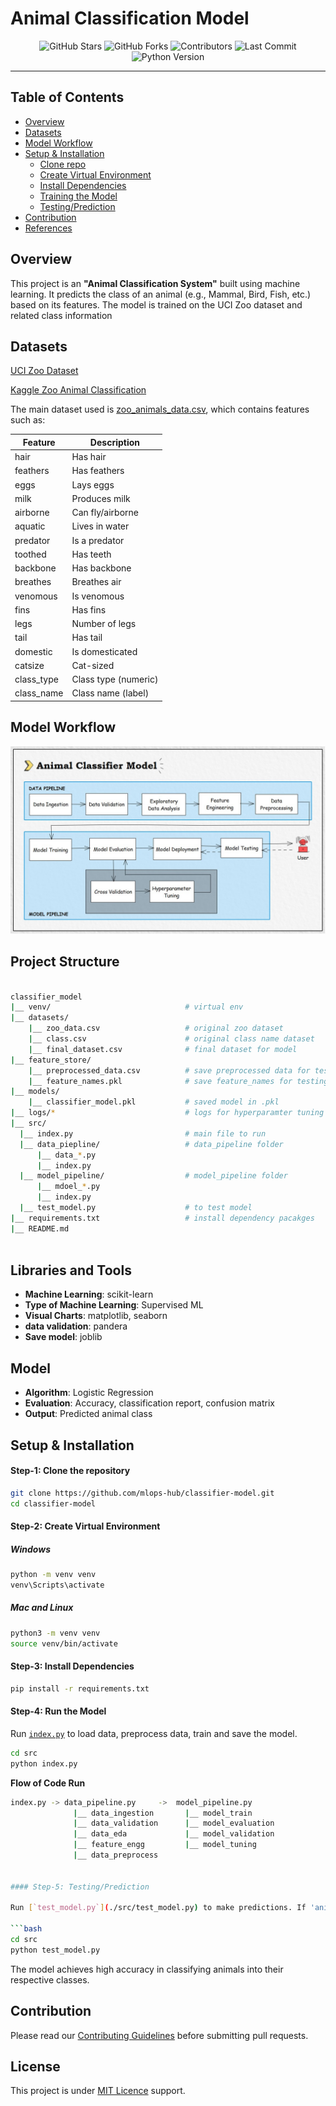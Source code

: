 # Animal Classification Model

<div align="center">
  <img src="https://img.shields.io/github/stars/mlops-hub/classifier-model.svg?style=for-the-badge" alt="GitHub Stars" />
  <img src="https://img.shields.io/github/forks/mlops-hub/classifier-model.svg?style=for-the-badge" alt="GitHub Forks" />
  <img src="https://img.shields.io/github/contributors/mlops-hub/classifier-model.svg?style=for-the-badge" alt="Contributors" />
  <img src="https://img.shields.io/github/last-commit/mlops-hub/classifier-model/main.svg?style=for-the-badge" alt="Last Commit" />
  <img src="https://img.shields.io/badge/python-3.12.x-blue?style=for-the-badge" alt="Python Version" />
</div>

<hr />


## Table of Contents

- [Overview](#overview)
- [Datasets](#datasets)
- [Model Workflow](#model-workflow)
- [Setup & Installation](#setup--installation)
    - [Clone repo](#step-1-clone-the-repository)
    - [Create Virtual Environment](#step-2-create-virtual-environment)
    - [Install Dependencies](#step-3-install-dependencies)
    - [Training the Model](#step-4-training-the-model)
    - [Testing/Prediction](#step-5-testingprediction)
- [Contribution](#contribution)
- [References](#references)


## Overview

This project is an **"Animal Classification System"** built using machine learning. It predicts the class of an animal (e.g., Mammal, Bird, Fish, etc.) based on its features. The model is trained on the UCI Zoo dataset and related class information


## Datasets

[UCI Zoo Dataset](https://archive.ics.uci.edu/dataset/111/zoo)

[Kaggle Zoo Animal Classification](https://www.kaggle.com/datasets/uciml/zoo-animal-classification/data)


The main dataset used is [zoo_animals_data.csv](./zoo_animals_data.csv), which contains features such as:


| Feature      | Description           |
|--------------|-----------------------|
| hair         | Has hair              |
| feathers     | Has feathers          |
| eggs         | Lays eggs             |
| milk         | Produces milk         |
| airborne     | Can fly/airborne      |
| aquatic      | Lives in water        |
| predator     | Is a predator         |
| toothed      | Has teeth             |
| backbone     | Has backbone          |
| breathes     | Breathes air          |
| venomous     | Is venomous           |
| fins         | Has fins              |
| legs         | Number of legs        |
| tail         | Has tail              |
| domestic     | Is domesticated       |
| catsize      | Cat-sized             |
| class_type   | Class type (numeric)  |
| class_name   | Class name (label)    |


## Model Workflow

<img src="./assets//classifier-arch-new.jpg" alt="model workflow" />


## Project Structure

```bash

classifier_model
|__ venv/                              # virtual env
|__ datasets/
    |__ zoo_data.csv                   # original zoo dataset
    |__ class.csv                      # original class name dataset
    |__ final_dataset.csv              # final dataset for model
|__ feature_store/
    |__ preprocessed_data.csv          # save preprocessed data for testing
    |__ feature_names.pkl              # save feature_names for testing
|__ models/
    |__ classifier_model.pkl           # saved model in .pkl
|__ logs/*                             # logs for hyperparamter tuning values
|__ src/
  |__ index.py                         # main file to run
  |__ data_piepline/                   # data_pipeline folder
      |__ data_*.py
      |__ index.py
  |__ model_pipeline/                  # model_pipeline folder
      |__ mdoel_*.py
      |__ index.py
  |__ test_model.py                    # to test model
|__ requirements.txt                   # install dependency pacakges
|__ README.md     
                 
```


## Libraries and Tools

- **Machine Learning**: scikit-learn
- **Type of Machine Learning**: Supervised ML
- **Visual Charts**: matplotlib, seaborn
- **data validation**: pandera
- **Save model**: joblib


## Model

- **Algorithm**: Logistic Regression 
- **Evaluation**: Accuracy, classification report, confusion matrix
- **Output**: Predicted animal class



## Setup & Installation

#### Step-1: Clone the repository

```bash
git clone https://github.com/mlops-hub/classifier-model.git
cd classifier-model
```

#### Step-2: Create Virtual Environment

##### Windows

```bash
python -m venv venv
venv\Scripts\activate
```
##### Mac and Linux
```bash
python3 -m venv venv
source venv/bin/activate
```
#### Step-3: Install Dependencies

```bash
pip install -r requirements.txt
```

#### Step-4: Run the Model

Run [`index.py`](./src/index.py) to load data, preprocess data, train and save the model.

```bash
cd src
python index.py
```

**Flow of Code Run**

```bash
index.py -> data_pipeline.py     ->  model_pipeline.py
              |__ data_ingestion       |__ model_train
              |__ data_validation      |__ model_evaluation
              |__ data_eda             |__ model_validation
              |__ feature_engg         |__ model_tuning
              |__ data_preprocess


#### Step-5: Testing/Prediction

Run [`test_model.py`](./src/test_model.py) to make predictions. If 'animal' is not found, you will be prompted to enter animal features, and the model will predict the class:

```bash
cd src
python test_model.py
```

The model achieves high accuracy in classifying animals into their respective classes.


## Contribution

Please read our [Contributing Guidelines](CONTRIBUTION.md) before submitting pull requests.


## License
This project is under [MIT Licence](LICENCE) support.
